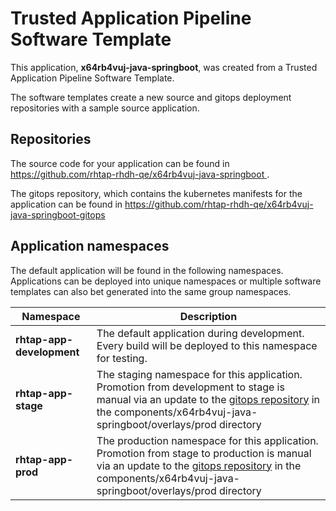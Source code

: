 # Trusted Application Pipeline Software Template

This application, **x64rb4vuj-java-springboot**, was created from a Trusted Application Pipeline Software Template.

The software templates create a new source and gitops deployment repositories with a sample source application. 

## Repositories

The source code for your application can be found in [https://github.com/rhtap-rhdh-qe/x64rb4vuj-java-springboot ](https://github.com/rhtap-rhdh-qe/x64rb4vuj-java-springboot ).
 
The gitops repository, which contains the kubernetes manifests for the application can be found in 
[https://github.com/rhtap-rhdh-qe/x64rb4vuj-java-springboot-gitops ](https://github.com/rhtap-rhdh-qe/x64rb4vuj-java-springboot-gitops ) 

## Application namespaces 

The default application will be found in the following namespaces. Applications can be deployed into unique namespaces or multiple software templates can also bet generated into the same group namespaces.  

|  Namespace   |  Description   |  
| -------- | -------- |   
| **rhtap-app-development** | The default application during development. Every build will be deployed to this namespace for testing. | 
| **rhtap-app-stage** | The staging namespace for this application. Promotion from development to stage is manual via an update to the [gitops repository](https://github.com/rhtap-rhdh-qe/x64rb4vuj-java-springboot-gitops ) in the components/x64rb4vuj-java-springboot/overlays/prod directory |  
| **rhtap-app-prod** | The production namespace for this application. Promotion from stage to production is manual via an update to the [gitops repository](https://github.com/rhtap-rhdh-qe/x64rb4vuj-java-springboot-gitops ) in the components/x64rb4vuj-java-springboot/overlays/prod directory | 